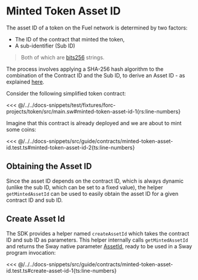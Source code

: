 # Minted Token Asset ID

The asset ID of a token on the Fuel network is determined by two factors:

- The ID of the contract that minted the token,
- A sub-identifier (Sub ID)

> Both of which are [bits256](../types/bits256.md) strings.

The process involves applying a SHA-256 hash algorithm to the combination of the Contract ID and the Sub ID, to derive an Asset ID - as explained [here](https://docs.fuel.network/docs/specs/identifiers/asset/#asset-id).

Consider the following simplified token contract:

<<< @/../../docs-snippets/test/fixtures/forc-projects/token/src/main.sw#minted-token-asset-id-1{rs:line-numbers}

Imagine that this contract is already deployed and we are about to mint some coins:

<<< @/../../docs-snippets/src/guide/contracts/minted-token-asset-id.test.ts#minted-token-asset-id-2{ts:line-numbers}

## Obtaining the Asset ID

Since the asset ID depends on the contract ID, which is always dynamic (unlike the sub ID, which can be set to a fixed value), the helper `getMintedAssetId` can be used to easily obtain the asset ID for a given contract ID and sub ID.

## Create Asset Id

The SDK provides a helper named `createAssetId` which takes the contract ID and sub ID as parameters. This helper internally calls `getMintedAssetId` and returns the Sway native parameter [AssetId](https://github.com/FuelLabs/fuels-ts/blob/1fb529bf03e5751e61afac69bfbd488e05577d10/packages/interfaces/src/index.ts#L33), ready to be used in a Sway program invocation:

<<< @/../../docs-snippets/src/guide/contracts/minted-token-asset-id.test.ts#create-asset-id-1{ts:line-numbers}
